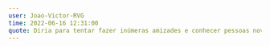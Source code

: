 ```yaml
---
user: Joao-Victor-RVG
time: 2022-06-16 12:31:00
quote: Diria para tentar fazer inúmeras amizades e conhecer pessoas novas, aqui você encontra pessoas de diversas áreas da tecnologia que um dia vão ajudar a revolucionar a história do mundo...
---
```

